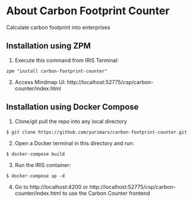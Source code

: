 # About Carbon Footprint Counter
Calculate carbon footprint into enterprises

## Installation using ZPM
1. Execute this command from IRIS Terminal:
```
zpm "install carbon-footprint-counter"
```
2. Access Mindmap UI: http://localhost:52775/csp/carbon-counter/index.html

## Installation using Docker Compose
1. Clone/git pull the repo into any local directory

```
$ git clone https://github.com/yurimarx/carbon-footprint-counter.git
```

2. Open a Docker terminal in this directory and run:

```
$ docker-compose build
```

3. Run the IRIS container:

```
$ docker-compose up -d 
```

4. Go to http://localhost:4200 or http://localhost:52775/csp/carbon-counter/index.html to use the Carbon Counter frontend
